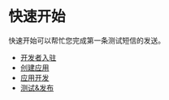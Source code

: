 # 快速开始

快速开始可以帮忙您完成第一条测试短信的发送。

- [开发者入驻](developer-reg.md)
- [创建应用](app-create.md)
- [应用开发](app-develop.md)
- [测试&发布](app-publish.md)
